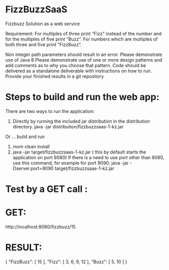 # FizzBuzzSaaS
Fizzbuzz Solution as a web service

Requirement:
For multiples of three print “Fizz” instead of the number and for the multiples of five print “Buzz”. 
For numbers which are multiples of both three and five print “FizzBuzz”.

Non integer path parameters should result in an error.
Please demonstrate use of Java 8
Please demonstrate use of one or more design patterns and add comments as to why you choose that pattern.
Code should be delivered as a standalone deliverable with instructions on how to run.
Provide your finished results in a git repository

# Steps to build and run the web app:

There are two ways to run the application:

1. Directly by running the included jar distribution in the distribution directory.
    java -jar distribution/fizzbuzzsaas-1-kz.jar

Or ... build and run

1. mvm clean install
2. java -jar target/fizzbuzzsaas-1-kz.jar
( this by default starts the application on port 8080)
If there is a need to use port other than 8080, use this command, for example for port 9090:
java -jar -Dserver.port=9090 target/fizzbuzzsaas-1-kz.jar

# Test by a GET call :

# GET:  

http://localhost:8080/fizzbuzz/15

# RESULT: 

{
    "FizzBuzz": [
        15
    ],
    "Fizz": [
        3,
        6,
        9,
        12
    ],
    "Buzz": [
        5,
        10
    ]
}